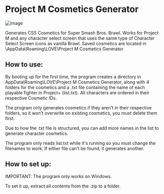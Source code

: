 # Project M Cosmetics Generator
![image](https://user-images.githubusercontent.com/79531765/173172617-0de0770c-a54b-4890-88b0-e484dda9998f.png)

Generates CSS Cosmetics for Super Smash Bros. Brawl.
Works for Project M and any character select screen that uses the same type of Character Select Screen icons as vanilla Brawl.
Saved cosmetics are located in <Username>\AppData\Roaming\LOVE\Project M Cosmetics Generator
  
  ## How to use:
  By booting up for the first time, the program creates a directory in AppData\Roaming\LOVE\Project M Cosmetics
  Generator, along with 4 folders for the cosmetics and a .txt file containing the name of each playable
  fighter in Project+ (list.txt). All characters are ordered in their respective Cosmetic IDs.
  
  The program only generates cosmetics if they aren't in their respective folders, so it won't overwrite on existing cosmetics, you must delete them first.
  
  Due to how the .txt file is structured, you can add more names in the list to generate character cosmetics.
  
  The program only reads list.txt while it's running so you must change the filenames to work. If either file can't be found, it generates another.
  
  ## How to set up:
  IMPORTANT: The program only works on Windows.
  
  To set it up, extract all contents from the .zip to a folder.
